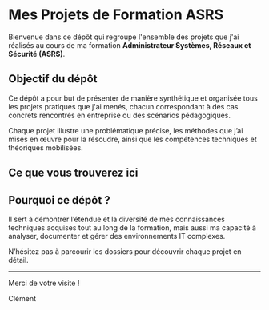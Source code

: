 # Mes Projets de Formation ASRS

Bienvenue dans ce dépôt qui regroupe l'ensemble des projets que j'ai réalisés au cours de ma formation **Administrateur Systèmes, Réseaux et Sécurité (ASRS)**.

## Objectif du dépôt

Ce dépôt a pour but de présenter de manière synthétique et organisée tous les projets pratiques que j'ai menés, chacun correspondant à des cas concrets rencontrés en entreprise ou des scénarios pédagogiques. 

Chaque projet illustre une problématique précise, les méthodes que j’ai mises en œuvre pour la résoudre, ainsi que les compétences techniques et théoriques mobilisées.

## Ce que vous trouverez ici



## Pourquoi ce dépôt ?

Il sert à démontrer l’étendue et la diversité de mes connaissances techniques acquises tout au long de la formation, mais aussi ma capacité à analyser, documenter et gérer des environnements IT complexes.

N’hésitez pas à parcourir les dossiers pour découvrir chaque projet en détail.

---

Merci de votre visite !

Clément
